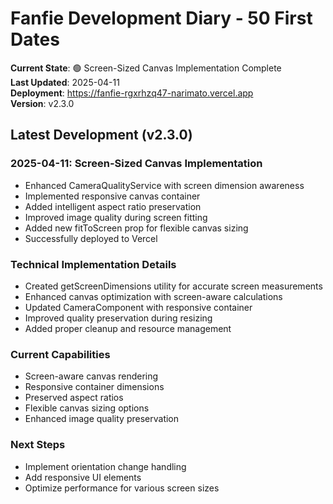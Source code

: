 # Fanfie Development Diary - 50 First Dates

**Current State**: 🟢 Screen-Sized Canvas Implementation Complete  
**Last Updated**: 2025-04-11  
**Deployment**: https://fanfie-rgxrhzq47-narimato.vercel.app  
**Version**: v2.3.0

## Latest Development (v2.3.0)

### 2025-04-11: Screen-Sized Canvas Implementation
- Enhanced CameraQualityService with screen dimension awareness
- Implemented responsive canvas container
- Added intelligent aspect ratio preservation
- Improved image quality during screen fitting
- Added new fitToScreen prop for flexible canvas sizing
- Successfully deployed to Vercel

### Technical Implementation Details
- Created getScreenDimensions utility for accurate screen measurements
- Enhanced canvas optimization with screen-aware calculations
- Updated CameraComponent with responsive container
- Improved quality preservation during resizing
- Added proper cleanup and resource management

### Current Capabilities
- Screen-aware canvas rendering
- Responsive container dimensions
- Preserved aspect ratios
- Flexible canvas sizing options
- Enhanced image quality preservation

### Next Steps
- Implement orientation change handling
- Add responsive UI elements
- Optimize performance for various screen sizes


